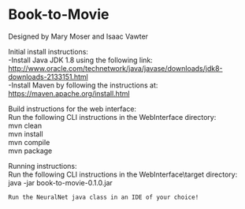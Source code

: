 # Book-to-Movie

Designed by Mary Moser and Isaac Vawter

Initial install instructions:  
    -Install Java JDK 1.8 using the following link:  
        http://www.oracle.com/technetwork/java/javase/downloads/jdk8-downloads-2133151.html  
    -Install Maven by following the instructions at:   
        https://maven.apache.org/install.html  
        
Build instructions for the web interface:  
    Run the following CLI instructions in the WebInterface directory:  
        mvn clean  
        mvn install  
        mvn compile  
        mvn package  

Running instructions:  
    Run the following CLI instructions in the WebInterface\target directory:  
        java -jar book-to-movie-0.1.0.jar  
        
    Run the NeuralNet java class in an IDE of your choice!

